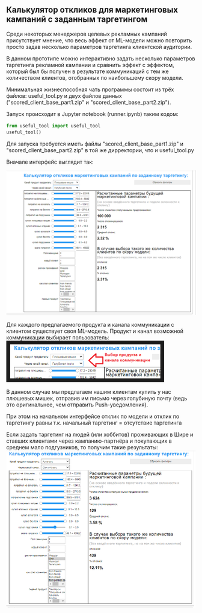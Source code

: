 ## Калькулятор откликов для маркетинговых кампаний с заданным таргетингом

Среди некоторых менеджеров целевых рекламных кампаний присутствует мнение, что весь эффект от ML-модели можно
повторить просто задав несколько параметров таргетинга клиентской аудитории. <br>

В данном прототипе можно интерактивно задать несколько параметров таргетинга рекламной кампании и сравнить 
эффект с эффектом, который был бы получен в результате коммуникаций с тем же количеством клиентов, отобранных
по наибольшему скору модели.

Минимальная жизнеспособная чать программы состоит из трёх файлов: useful_tool.py и двух файлов данных ("scored_client_base_part1.zip" и "scored_client_base_part2.zip").

Запуск происходит в Jupyter notebook (runner.ipynb) таким кодом:
```python
from useful_tool import useful_tool
useful_tool()
```
Для запуска требуется иметь файлы "scored_client_base_part1.zip" и "scored_client_base_part2.zip" в той же дирректории, что и useful_tool.py

Вначале интерфейс выглядит так:

<img src="screenshots/Начальный_интерфейс.png" width=700>

Для каждого предлагаемого продукта и канала коммуникации с клиентом существует своя ML-модель. Продукт и канал возможной<br>
коммуникации выбирает пользователь:
<img src="screenshots/Выбор_модели.png" width=400 border="10">

В данном случае мы предлагаем нашим клиентам купить у нас плюшевых мишек, отправив им письмо через голубиную почту (ведь это оригинальнее, чем отправить Push-уведомления).

При этом на начальном интерфейсе отклик по модели и отклик по таргетингу равны т.к. начальный таргетинг = отсутствие таргетинга

Если задать таргетинг на людей (или хоббитов) проживающих в Шире и ставших клиентами через кампанию-партнёра и 
покупающих в среднем мало подгузников, то получим такие результаты:
<img src="screenshots/Таргетинг_на_хоббитов.png" width=700>
